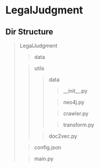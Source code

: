 # LegalJudgment
## Dir Structure
> LegalJudgment
>> data
>
>> utils
>>
>>> data
>>>> \_\_init\_\_.py
>>>
>>>> neo4j.py
>>>
>>>> crawler.py
>>>
>>>> transform.py
>>
>>> doc2vec.py
>
>
>>config.json
>
>> main.py